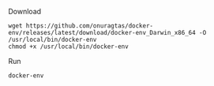 Download

```
wget https://github.com/onuragtas/docker-env/releases/latest/download/docker-env_Darwin_x86_64 -O /usr/local/bin/docker-env
chmod +x /usr/local/bin/docker-env
```

Run

```
docker-env
```
